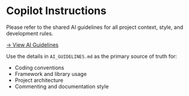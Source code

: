 # Copilot Instructions

Please refer to the shared AI guidelines for all project context, style, and development rules.

[→ View AI Guidelines](../AI_GUIDELINES.md)

Use the details in `AI_GUIDELINES.md` as the primary source of truth for:
- Coding conventions
- Framework and library usage
- Project architecture
- Commenting and documentation style
